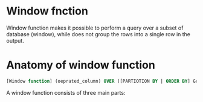 # Window fnction

Window function makes it possible to perform a query over a subset of database (window), while does not group the rows into a single row in the output.

# Anatomy of window function
```SQL
[Window function] (oeprated_column) OVER ([PARTIOTION BY | ORDER BY] Grouping_column)
```
A window function consists of three main parts: 
